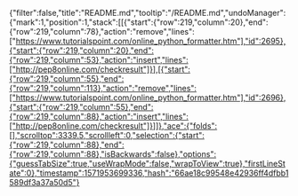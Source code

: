 {"filter":false,"title":"README.md","tooltip":"/README.md","undoManager":{"mark":1,"position":1,"stack":[[{"start":{"row":219,"column":20},"end":{"row":219,"column":78},"action":"remove","lines":["https://www.tutorialspoint.com/online_python_formatter.htm"],"id":2695},{"start":{"row":219,"column":20},"end":{"row":219,"column":53},"action":"insert","lines":["http://pep8online.com/checkresult"]}],[{"start":{"row":219,"column":55},"end":{"row":219,"column":113},"action":"remove","lines":["https://www.tutorialspoint.com/online_python_formatter.htm"],"id":2696},{"start":{"row":219,"column":55},"end":{"row":219,"column":88},"action":"insert","lines":["http://pep8online.com/checkresult"]}]]},"ace":{"folds":[],"scrolltop":3339.5,"scrollleft":0,"selection":{"start":{"row":219,"column":88},"end":{"row":219,"column":88},"isBackwards":false},"options":{"guessTabSize":true,"useWrapMode":false,"wrapToView":true},"firstLineState":0},"timestamp":1571953699336,"hash":"66ae18c99548e42936ff4dfbb1589df3a37a50d5"}